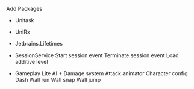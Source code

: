Add Packages
- Unitask
- UniRx
- Jetbrains.Lifetimes

- SessionService
  Start session event 
  Terminate session event
  Load additive level
  
- Gameplay
  Lite AI + Damage system
  Attack animator
  Character config
  Dash
  Wall run
  Wall snap
  Wall jump
